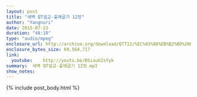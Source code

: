 ```yaml
---
layout: post
title: "새벽 QT설교-출애굽기 12장"
author: "Yangnuri"
date: 2015-07-23
duration: "48:18"
type: "audio/mpeg"
enclosure_url: http://archive.org/download/QTT12/%EC%83%88%EB%B2%BD%20QT%EC%84%A4%EA%B5%90-%EC%B6%9C%EC%95%A0%EA%B5%BD%EA%B8%B0%2012%EC%9E%A5.mp3
enclosure_bytes_size: 69,564,717   
link:
  youtube:    http://youtu.be/BSiauU2sYyk
summary:  새벽 QT설교-출애굽기 12장.mp3
show_notes:
---
```


{% include post_body.html %}
